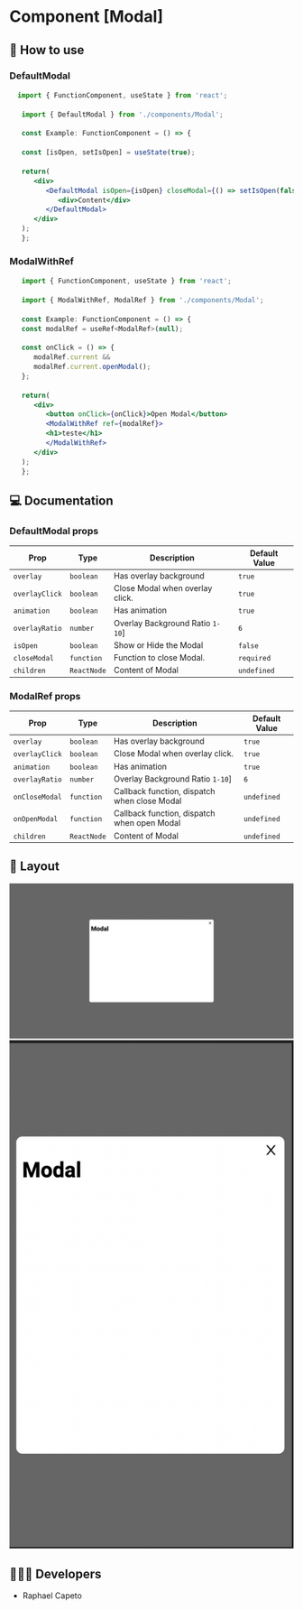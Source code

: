 # Component [Modal]


## 🚀 How to use

### DefaultModal
```jsx
  import { FunctionComponent, useState } from 'react';

   import { DefaultModal } from './components/Modal';

   const Example: FunctionComponent = () => {

   const [isOpen, setIsOpen] = useState(true);

   return(
      <div>
         <DefaultModal isOpen={isOpen} closeModal={() => setIsOpen(false)}>
            <div>Content</div>
         </DefaultModal>
      </div>
   );
   };
```

### ModalWithRef 
```jsx
   import { FunctionComponent, useState } from 'react';

   import { ModalWithRef, ModalRef } from './components/Modal';

   const Example: FunctionComponent = () => {
   const modalRef = useRef<ModalRef>(null);

   const onClick = () => {
      modalRef.current && 
      modalRef.current.openModal();
   };

   return(
      <div>
         <button onClick={onClick}>Open Modal</button>
         <ModalWithRef ref={modalRef}>
         <h1>teste</h1>
         </ModalWithRef>
      </div>
   );
   };

```


## 💻 Documentation

### DefaultModal props

| Prop | Type | Description                                                                                                                                         | Default Value |
| --------- | -------- | ------------------------------------------------------------------------------------------------------------------------------------------------------- | ----------------- |
| `overlay`  | `boolean` | Has overlay background | `true` |
| `overlayClick`  | `boolean` | Close Modal when overlay click. | `true` |
| `animation`  | `boolean` | Has animation | `true` |
| `overlayRatio`  | `number` | Overlay Background Ratio `1-10`] | `6` |
| `isOpen`  | `boolean` | Show or Hide the Modal | `false` |
| `closeModal`  | `function` | Function to close Modal. | `required` |
| `children`  | `ReactNode` | Content of Modal | `undefined`|

### ModalRef props

| Prop | Type | Description                                                                                                                                         | Default Value |
| --------- | -------- | ------------------------------------------------------------------------------------------------------------------------------------------------------- | ----------------- |
| `overlay`  | `boolean` | Has overlay background | `true` |
| `overlayClick`  | `boolean` | Close Modal when overlay click. | `true` |
| `animation`  | `boolean` | Has animation | `true` |
| `overlayRatio`  | `number` | Overlay Background Ratio `1-10`] | `6` |
| `onCloseModal`  | `function` | Callback function, dispatch when close Modal | `undefined` |
| `onOpenModal`  | `function` | Callback function, dispatch when open Modal | `undefined` |
| `children`  | `ReactNode` | Content of Modal | `undefined`|


## 🔖 Layout

<p align="center">
 <img src=".github/default-modal-desk.png" alt="Modal Desktop" />
 <br/>
 <img src=".github/default-modal-mobile.png" alt="Modal Mobile" />
</p>

## 👨🏻‍💻 Developers
- Raphael Capeto


